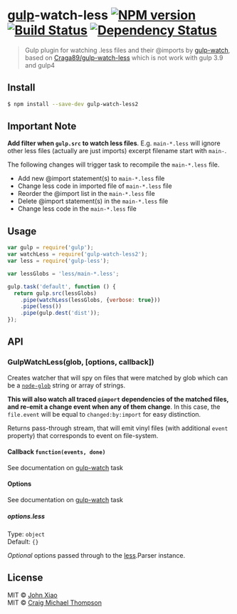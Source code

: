 # [gulp](http://gulpjs.com)-watch-less [![NPM version][npm-image]][npm-url] [![Build Status][travis-image]][travis-url] [![Dependency Status][depstat-image]][depstat-url]
> Gulp plugin for watching .less files and their @imports by [gulp-watch][watch-url], based on [Craga89/gulp-watch-less][url-watch-less] which is not work with gulp 3.9 and gulp4

## Install

```sh
$ npm install --save-dev gulp-watch-less2
```

## Important Note

**Add filter when `gulp.src` to watch less files**. E.g. `main-*.less` will ignore other less files (actually are just imports) excerpt filename start with `main-`.

The following changes will trigger task to recompile the `main-*.less` file.

  - Add new @import statement(s) to `main-*.less` file
  - Change less code in imported file of `main-*.less` file
  - Reorder the @import list in the `main-*.less` file
  - Delete @import statement(s) in the `main-*.less` file
  - Change less code in the `main-*.less` file


## Usage

```js
var gulp = require('gulp');
var watchLess = require('gulp-watch-less2');
var less = require('gulp-less');

var lessGlobs = 'less/main-*.less';

gulp.task('default', function () {
  return gulp.src(lessGlobs)
    .pipe(watchLess(lessGlobs, {verbose: true}))
    .pipe(less())
    .pipe(gulp.dest('dist'));
});
```


## API

### GulpWatchLess(glob, [options, callback])

Creates watcher that will spy on files that were matched by glob which can be a [`node-glob`][glob-url] string or array of strings.

**This will also watch all traced `@import` dependencies of the matched files, and re-emit a change event when any of them change**.
In this case, the `file.event` will be equal to `changed:by:import` for easy distinction.

Returns pass-through stream, that will emit vinyl files (with additional `event` property) that corresponds to event on file-system.

#### Callback `function(events, done)`

See documentation on [gulp-watch][watch-url] task

#### Options

See documentation on [gulp-watch][watch-url] task

##### options.less

Type: `object`  
Default: `{}`

*Optional* options passed through to the [less]().Parser instance.

## License

MIT &copy; [John Xiao][profile-url2]  
MIT &copy; [Craig Michael Thompson][profile-url]


[profile-url]: https://github.com/Craga89
[profile-url2]: https://github.com/bammoo

[glob-url]: https://github.com/isaacs/node-glob
[less-url]: https://github.com/less/less.js
[watch-url]: https://github.com/floatdrop/gulp-watch
[url-watch-less]: https://github.com/Craga89/gulp-watch-less
[plumber-url]: https://github.com/floatdrop/gulp-plumber

[npm-url]: https://npmjs.org/package/gulp-watch-less2
[npm-image]: http://img.shields.io/npm/v/gulp-watch-less2.svg?style=flat

[travis-url]: https://travis-ci.org/bammoo/gulp-watch-less2
[travis-image]: http://img.shields.io/travis/bammoo/gulp-watch-less2.svg?style=flat

[coveralls-url]: https://coveralls.io/r/bammoo/gulp-watch-less2
[coveralls-image]: http://img.shields.io/coveralls/bammoo/gulp-watch-less2.svg?style=flat

[depstat-url]: https://david-dm.org/bammoo/gulp-watch-less2
[depstat-image]: http://img.shields.io/david/bammoo/gulp-watch-less2.svg?style=flat

